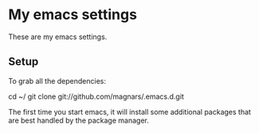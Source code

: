 # My emacs settings

These are my emacs settings.

## Setup

To grab all the dependencies:

   cd ~/
   git clone git://github.com/magnars/.emacs.d.git

The first time you start emacs, it will install some additional packages
that are best handled by the package manager.
